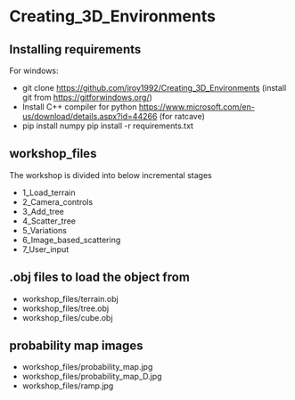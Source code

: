 # Creating_3D_Environments

## Installing requirements
For windows:
* git clone https://github.com/jroy1992/Creating_3D_Environments (install git from https://gitforwindows.org/)
* Install C++ compiler for python https://www.microsoft.com/en-us/download/details.aspx?id=44266 (for ratcave)
* pip install numpy
pip install -r requirements.txt

## workshop_files
The workshop is divided into below incremental stages
* 1_Load_terrain
* 2_Camera_controls
* 3_Add_tree
* 4_Scatter_tree
* 5_Variations
* 6_Image_based_scattering
* 7_User_input

## .obj files to load the object from
* workshop_files/terrain.obj
* workshop_files/tree.obj
* workshop_files/cube.obj 

## probability map images
* workshop_files/probability_map.jpg
* workshop_files/probability_map_D.jpg
* workshop_files/ramp.jpg
